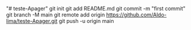 "# teste-Apager"  git init git add README.md git commit -m "first commit" git branch -M main git remote add origin https://github.com/Aldo-lima/teste-Apager.git git push -u origin main
